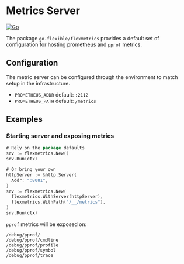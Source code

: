 # Metrics Server

[![Go](https://github.com/go-flexible/flexmetrics/actions/workflows/go.yml/badge.svg?branch=develop)](https://github.com/go-flexible/flexmetrics/actions/workflows/go.yml)

The package `go-flexible/flexmetrics` provides a default set of configuration for hosting prometheus and `pprof` metrics.

## Configuration

The metric server can be configured through the environment to match setup in the infrastructure.

- `PROMETHEUS_ADDR` default: `:2112`
- `PROMETHEUS_PATH` default: `/metrics`

## Examples

### Starting server and exposing metrics

```go
# Rely on the package defaults
srv := flexmetrics.New()
srv.Run(ctx)

# Or bring your own
httpServer := &http.Server{
  Addr: ":8081",
}
srv := flexmetrics.New(
  flexmetrics.WithServer(httpServer),
  flexmetrics.WithPath("/__/metrics"),
)
srv.Run(ctx)
```

`pprof` metrics will be exposed on:

```text
/debug/pprof/
/debug/pprof/cmdline
/debug/pprof/profile
/debug/pprof/symbol
/debug/pprof/trace
```
